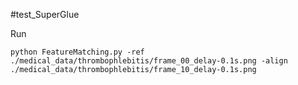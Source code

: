 #test_SuperGlue

Run
```
python FeatureMatching.py -ref ./medical_data/thrombophlebitis/frame_00_delay-0.1s.png -align ./medical_data/thrombophlebitis/frame_10_delay-0.1s.png
```
